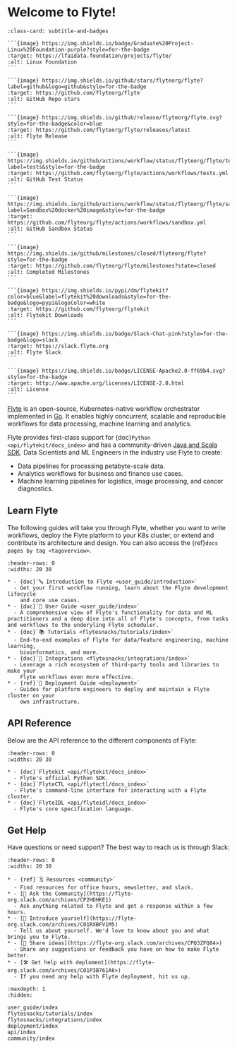 # Welcome to Flyte!

````{card} The highly scalable and flexible workflow orchestrator that unifies data, ML and analytics.
:class-card: subtitle-and-badges

```{image} https://img.shields.io/badge/Graduate%20Project-Linux%20Foundation-purple?style=for-the-badge
:target: https://lfaidata.foundation/projects/flyte/
:alt: Linux Foundation
```

```{image} https://img.shields.io/github/stars/flyteorg/flyte?label=github&logo=github&style=for-the-badge
:target: https://github.com/flyteorg/flyte
:alt: GitHub Repo stars
```

```{image} https://img.shields.io/github/release/flyteorg/flyte.svg?style=for-the-badge&color=blue
:target: https://github.com/flyteorg/flyte/releases/latest
:alt: Flyte Release
```

```{image} https://img.shields.io/github/actions/workflow/status/flyteorg/flyte/tests.yml?label=tests&style=for-the-badge
:target: https://github.com/flyteorg/flyte/actions/workflows/tests.yml
:alt: GitHub Test Status
```

```{image} https://img.shields.io/github/actions/workflow/status/flyteorg/flyte/sandbox.yml?label=Sandbox%20docker%20image&style=for-the-badge
:target: https://github.com/flyteorg/flyte/actions/workflows/sandbox.yml
:alt: GitHub Sandbox Status
```

```{image} https://img.shields.io/github/milestones/closed/flyteorg/flyte?style=for-the-badge
:target: https://github.com/flyteorg/flyte/milestones?state=closed
:alt: Completed Milestones
```

```{image} https://img.shields.io/pypi/dm/flytekit?color=blue&label=flytekit%20downloads&style=for-the-badge&logo=pypi&logoColor=white
:target: https://github.com/flyteorg/flytekit
:alt: Flytekit Downloads
```

```{image} https://img.shields.io/badge/Slack-Chat-pink?style=for-the-badge&logo=slack
:target: https://slack.flyte.org
:alt: Flyte Slack
```

```{image} https://img.shields.io/badge/LICENSE-Apache2.0-ff69b4.svg?style=for-the-badge
:target: http://www.apache.org/licenses/LICENSE-2.0.html
:alt: License
```

````


[Flyte](https://github.com/flyteorg/flyte) is an open-source, Kubernetes-native
workflow orchestrator implemented in [Go](https://go.dev/). It enables highly
concurrent, scalable and reproducible workflows for data processing, machine
learning and analytics.

Flyte provides first-class support for
{doc}`Python <api/flytekit/docs_index>` and has a community-driven [Java and Scala SDK](https://github.com/flyteorg/flytekit-java). 
Data Scientists and ML Engineers in the industry use Flyte to create:

- Data pipelines for processing petabyte-scale data.
- Analytics workflows for business and finance use cases.
- Machine learning pipelines for logistics, image processing, and cancer diagnostics.

## Learn Flyte

The following guides will take you through Flyte, whether you want to write
workflows, deploy the Flyte platform to your K8s cluster, or extend and
contribute its architecture and design. You can also access the
{ref}`docs pages by tag <tagoverview>`.

```{list-table}
:header-rows: 0
:widths: 20 30

* - {doc}`🔤 Introduction to Flyte <user_guide/introduction>`
  - Get your first workflow running, learn about the Flyte development lifecycle
    and core use cases.
* - {doc}`📖 User Guide <user_guide/index>`
  - A comprehensive view of Flyte's functionality for data and ML practitioners and a deep dive into all of Flyte's concepts, from tasks and workflows to the underyling Flyte scheduler.
* - {doc}`📚 Tutorials <flytesnacks/tutorials/index>`
  - End-to-end examples of Flyte for data/feature engineering, machine learning,
    bioinformatics, and more.
* - {doc}`🔌 Integrations <flytesnacks/integrations/index>`
  - Leverage a rich ecosystem of third-party tools and libraries to make your
    Flyte workflows even more effective.
* - {ref}`🚀 Deployment Guide <deployment>`
  - Guides for platform engineers to deploy and maintain a Flyte cluster on your
    own infrastructure.
```

## API Reference

Below are the API reference to the different components of Flyte:

```{list-table}
:header-rows: 0
:widths: 20 30

* - {doc}`Flytekit <api/flytekit/docs_index>`
  - Flyte's official Python SDK.
* - {doc}`FlyteCTL <api/flytectl/docs_index>`
  - Flyte's command-line interface for interacting with a Flyte cluster.
* - {doc}`FlyteIDL <api/flyteidl/docs_index>`
  - Flyte's core specification language.
```

## Get Help

Have questions or need support? The best way to reach us is through Slack:

```{list-table}
:header-rows: 0
:widths: 20 30

* - {ref}`🗓️ Resources <community>`
  - Find resources for office hours, newsletter, and slack.
* - [🤔 Ask the Community](https://flyte-org.slack.com/archives/CP2HDHKE1)
  - Ask anything related to Flyte and get a response within a few hours.
* - [👋 Introduce yourself](https://flyte-org.slack.com/archives/C01RXBFV1M5)
  - Tell us about yourself. We'd love to know about you and what brings you to Flyte.
* - [💭 Share ideas](https://flyte-org.slack.com/archives/CPQ3ZFQ84>)
  - Share any suggestions or feedback you have on how to make Flyte better.
* - [🛠 Get help with deploment](https://flyte-org.slack.com/archives/C01P3B761A6>)
  - If you need any help with Flyte deployment, hit us up.
```

```{toctree}
:maxdepth: 1
:hidden:

user_guide/index
flytesnacks/tutorials/index
flytesnacks/integrations/index
deployment/index
api/index
community/index
```
